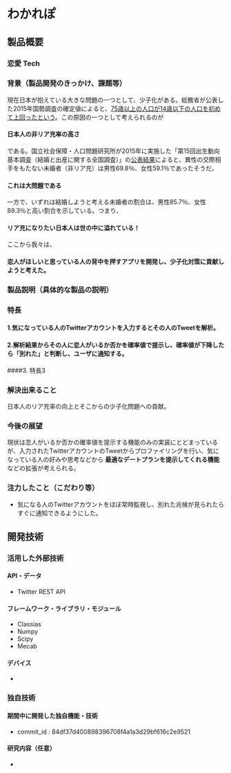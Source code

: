 # わかれぽ
## 製品概要
### 恋愛 Tech

### 背景（製品開発のきっかけ、課題等）
現在日本が抱えている大きな問題の一つとして、少子化がある。総務省が公表した2015年国勢調査の確定値によると、[75歳以上の人口が14歳以下の人口を初めて上回ったという](http://www.nikkei.com/article/DGXLASFS26H5A_W6A021C1MM8000/)。この原因の一つとして考えられるのが
#### 日本人の非リア充率の高さ
である。国立社会保障・人口問題研究所が2015年に実施した「第15回出生動向基本調査（結婚と出産に関する全国調査）」の[公表結果](http://www.ipss.go.jp/ps-doukou/j/doukou15/doukou15_gaiyo.asp)によると、異性の交際相手をもたない未婚者（非リア充）は男性69.8％、女性59.1％であったそうだ。
#### これは大問題である
一方で、いずれは結婚しようと考える未婚者の割合は、男性85.7％、女性89.3％と高い割合を示している。つまり、
#### リア充になりたい日本人は世の中に溢れている！
ここから我々は、
#### 恋人がほしいと思っている人の背中を押すアプリを開発し、少子化対策に貢献しようと考えた。

### 製品説明（具体的な製品の説明）
### 特長
#### 1.気になっている人のTwitterアカウントを入力するとその人のTweetを解析。
#### 2.解析結果からその人に恋人がいるか否かを確率値で提示し、確率値が下降したら「別れた」と判断し、ユーザに通知する。
####3. 特長3

### 解決出来ること
日本人のリア充率の向上とそこからの少子化問題への貢献。
### 今後の展望
現状は恋人がいるか否かの確率値を提示する機能のみの実装にとどまっているが、入力されたTwitterアカウントのTweetからプロファイリングを行い、気になっている人の好みや思考などから **最適なデートプランを提示してくれる機能** などの拡張が考えられる。
### 注力したこと（こだわり等）
* 気になる人のTwitterアカウントをほぼ常時監視し、別れた兆候が見られたらすぐに通知できるようにした。

## 開発技術
### 活用した外部技術
#### API・データ
* Twitter REST API

#### フレームワーク・ライブラリ・モジュール
* Classias
* Numpy
* Scipy
* Mecab

#### デバイス
*

### 独自技術
#### 期間中に開発した独自機能・技術
* commit_id : 84df37d400898396708f4a1a3d29bf616c2e9521

#### 研究内容（任意）
*
